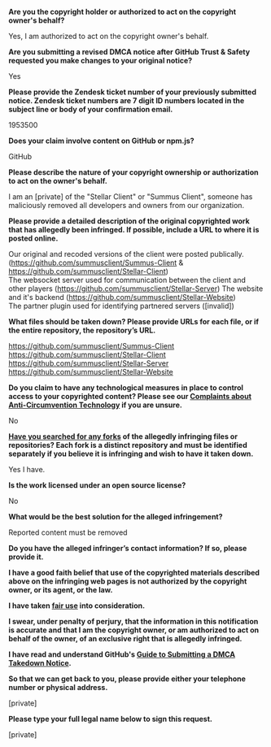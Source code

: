**Are you the copyright holder or authorized to act on the copyright owner's behalf?**

Yes, I am authorized to act on the copyright owner's behalf.

**Are you submitting a revised DMCA notice after GitHub Trust & Safety requested you make changes to your original notice?**

Yes

**Please provide the Zendesk ticket number of your previously submitted notice. Zendesk ticket numbers are 7 digit ID numbers located in the subject line or body of your confirmation email.**

1953500

**Does your claim involve content on GitHub or npm.js?**

GitHub

**Please describe the nature of your copyright ownership or authorization to act on the owner's behalf.**

I am an [private] of the "Stellar Client" or "Summus Client", someone has maliciously removed all developers and owners from our organization.

**Please provide a detailed description of the original copyrighted work that has allegedly been infringed. If possible, include a URL to where it is posted online.**

Our original and recoded versions of the client were posted publically. (https://github.com/summusclient/Summus-Client & https://github.com/summusclient/Stellar-Client)  
The websocket server used for communication between the client and other players (https://github.com/summusclient/Stellar-Server)
The website and it's backend (https://github.com/summusclient/Stellar-Website)  
The partner plugin used for identifying partnered servers ([invalid])

**What files should be taken down? Please provide URLs for each file, or if the entire repository, the repository’s URL.**

https://github.com/summusclient/Summus-Client  
https://github.com/summusclient/Stellar-Client  
https://github.com/summusclient/Stellar-Server  
https://github.com/summusclient/Stellar-Website  

**Do you claim to have any technological measures in place to control access to your copyrighted content? Please see our <a href="https://docs.github.com/articles/guide-to-submitting-a-dmca-takedown-notice#complaints-about-anti-circumvention-technology">Complaints about Anti-Circumvention Technology</a> if you are unsure.**

No

**<a href="https://docs.github.com/articles/dmca-takedown-policy#b-what-about-forks-or-whats-a-fork">Have you searched for any forks</a> of the allegedly infringing files or repositories? Each fork is a distinct repository and must be identified separately if you believe it is infringing and wish to have it taken down.**

Yes I have.

**Is the work licensed under an open source license?**

No

**What would be the best solution for the alleged infringement?**

Reported content must be removed

**Do you have the alleged infringer’s contact information? If so, please provide it.**

**I have a good faith belief that use of the copyrighted materials described above on the infringing web pages is not authorized by the copyright owner, or its agent, or the law.**

**I have taken <a href="https://www.lumendatabase.org/topics/22">fair use</a> into consideration.**

**I swear, under penalty of perjury, that the information in this notification is accurate and that I am the copyright owner, or am authorized to act on behalf of the owner, of an exclusive right that is allegedly infringed.**

**I have read and understand GitHub's <a href="https://docs.github.com/articles/guide-to-submitting-a-dmca-takedown-notice/">Guide to Submitting a DMCA Takedown Notice</a>.**

**So that we can get back to you, please provide either your telephone number or physical address.**

[private]

**Please type your full legal name below to sign this request.**

[private]
